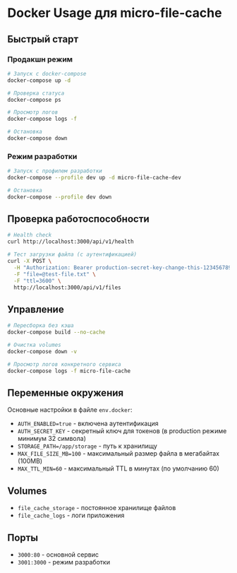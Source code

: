 # Docker Usage для micro-file-cache

## Быстрый старт

### Продакшн режим

```bash
# Запуск с docker-compose
docker-compose up -d

# Проверка статуса
docker-compose ps

# Просмотр логов
docker-compose logs -f

# Остановка
docker-compose down
```

### Режим разработки

```bash
# Запуск с профилем разработки
docker-compose --profile dev up -d micro-file-cache-dev

# Остановка
docker-compose --profile dev down
```

## Проверка работоспособности

```bash
# Health check
curl http://localhost:3000/api/v1/health

# Тест загрузки файла (с аутентификацией)
curl -X POST \
  -H "Authorization: Bearer production-secret-key-change-this-12345678901234567890" \
  -F "file=@test-file.txt" \
  -F "ttl=3600" \
  http://localhost:3000/api/v1/files
```

## Управление

```bash
# Пересборка без кэша
docker-compose build --no-cache

# Очистка volumes
docker-compose down -v

# Просмотр логов конкретного сервиса
docker-compose logs -f micro-file-cache
```

## Переменные окружения

Основные настройки в файле `env.docker`:

- `AUTH_ENABLED=true` - включена аутентификация
- `AUTH_SECRET_KEY` - секретный ключ для токенов (в production режиме минимум 32 символа)
- `STORAGE_PATH=/app/storage` - путь к хранилищу
- `MAX_FILE_SIZE_MB=100` - максимальный размер файла в мегабайтах (100MB)
- `MAX_TTL_MIN=60` - максимальный TTL в минутах (по умолчанию 60)

## Volumes

- `file_cache_storage` - постоянное хранилище файлов
- `file_cache_logs` - логи приложения

## Порты

- `3000:80` - основной сервис
- `3001:3000` - режим разработки
